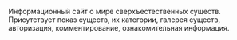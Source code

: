 Информационный сайт о мире сверхъестественных существ.
Присутствует показ существ, их категории, галерея существ, авторизация, комментирование, ознакомительная информация.